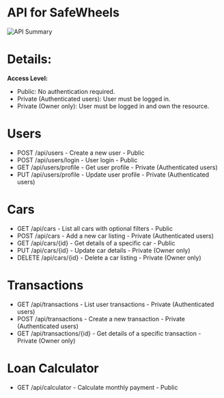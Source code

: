 # API for SafeWheels

![API Summary](../assets/summary-api.png)

# Details:

**Access Level:**
- Public: No authentication required.
- Private (Authenticated users): User must be logged in.
- Private (Owner only): User must be logged in and own the resource.

# Users
- POST /api/users - Create a new user - Public
- POST /api/users/login - User login - Public
- GET /api/users/profile - Get user profile - Private (Authenticated users)
- PUT /api/users/profile - Update user profile - Private (Authenticated users)

# Cars
- GET /api/cars - List all cars with optional filters - Public
- POST /api/cars - Add a new car listing - Private (Authenticated users)
- GET /api/cars/{id} - Get details of a specific car - Public
- PUT /api/cars/{id} - Update car details - Private (Owner only)
- DELETE /api/cars/{id} - Delete a car listing - Private (Owner only)

# Transactions
- GET /api/transactions - List user transactions - Private (Authenticated users)
- POST /api/transactions - Create a new transaction - Private (Authenticated users)
- GET /api/transactions/{id} - Get details of a specific transaction - Private (Owner only)

# Loan Calculator
- GET /api/calculator - Calculate monthly payment - Public

